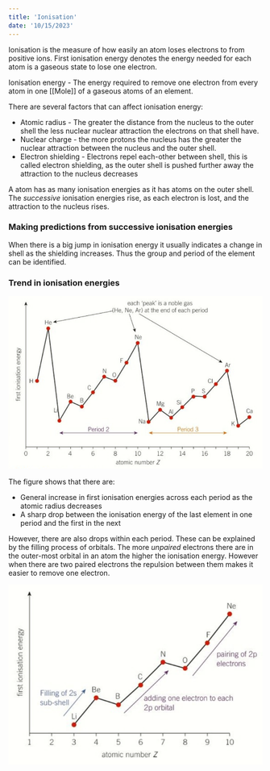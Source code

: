 ```yaml
---
title: 'Ionisation'
date: '10/15/2023'
---
```


Ionisation is the measure of how easily an atom loses electrons to from positive ions. First ionisation energy denotes the energy needed for each atom is a gaseous state to lose one electron. 

Ionisation energy - The energy required to remove one electron from every atom in one [[Mole]] of a gaseous atoms of an element.

There are several factors that can affect ionisation energy:

- Atomic radius - The greater the distance from the nucleus to the outer shell the less nuclear nuclear attraction the electrons on that shell have.
- Nuclear charge - the more protons the nucleus has the greater the nuclear attraction between the nucleus and the outer shell.
- Electron shielding - Electrons repel each-other between shell, this is called electron shielding, as the outer shell is pushed further away the attraction to the nucleus decreases

A atom has as many ionisation energies as it has atoms on the outer shell. The _successive_ ionisation energies rise, as each electron is lost, and the attraction to the nucleus rises.


### Making predictions from successive ionisation energies

When there is a big jump in ionisation energy it usually indicates a change in shell as the shielding increases. Thus the group and period of the element can be identified.

### Trend in ionisation energies

![trend](/img/chem/13.png)

The figure shows that there are:
- General increase in first ionisation energies across each period as the atomic radius decreases
- A sharp drop between the ionisation energy of the last element in one period and the first in the next

However, there are also drops within each period. These can be explained by the filling process of orbitals. The more _unpaired_ electrons there are in the outer-most orbital in an atom the higher the ionisation energy. However when there are two paired electrons the repulsion between them makes it easier to remove one electron.

![orbiatals](/img/chem/14.png)



